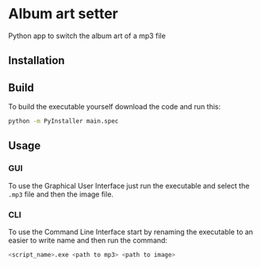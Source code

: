 # Album art setter
Python app to switch the album art of a mp3 file
## Installation
## Build
To build the executable yourself download the code and run this:
```bash
python -m PyInstaller main.spec
```
## Usage
### GUI
To use the Graphical User Interface just run the executable and select the `.mp3` file and then the image file. 
### CLI
To use the Command Line Interface start by renaming the executable to an easier to write name and then run the command:
```bash
<script_name>.exe <path to mp3> <path to image>
```